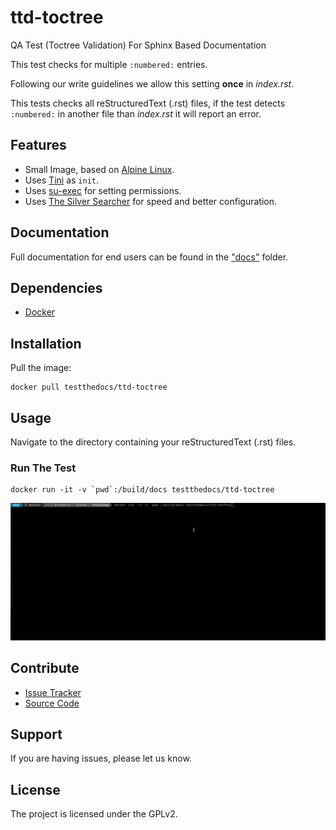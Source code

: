 # ttd-toctree

QA Test (Toctree Validation) For Sphinx Based Documentation

This test checks for multiple `:numbered:` entries.

Following our write guidelines we allow this setting **once**
in *index.rst*.

This tests checks all reStructuredText (.rst) files, if the test detects
`:numbered:` in another file than *index.rst* it will report an error.

## Features

- Small Image, based on [Alpine Linux](http://www.alpinelinux.org/).
- Uses [Tini](https://github.com/krallin/tini) as `init`.
- Uses [su-exec](https://github.com/ncopa/su-exec) for setting permissions.
- Uses [The Silver Searcher](https://geoff.greer.fm/ag/) for speed and better configuration.

## Documentation

Full documentation for end users can be found in the ["docs"](..docs/) folder.

## Dependencies

- [Docker](https://docker.com "Homepage of docker")

## Installation

Pull the image:

```
docker pull testthedocs/ttd-toctree
```

## Usage

Navigate to the directory containing your reStructuredText (.rst) files.

### Run The Test

```
docker run -it -v `pwd`:/build/docs testthedocs/ttd-toctree
```

![A Gif with example](docs/_static/ttd-testtoc.gif)

## Contribute

- [Issue Tracker](github.com/testthedocs/rakpart/issues)
- [Source Code](https://github.com/testthedocs/rakpart/tree/master/ttd-toctree)

## Support

If you are having issues, please let us know.

## License

The project is licensed under the GPLv2.
